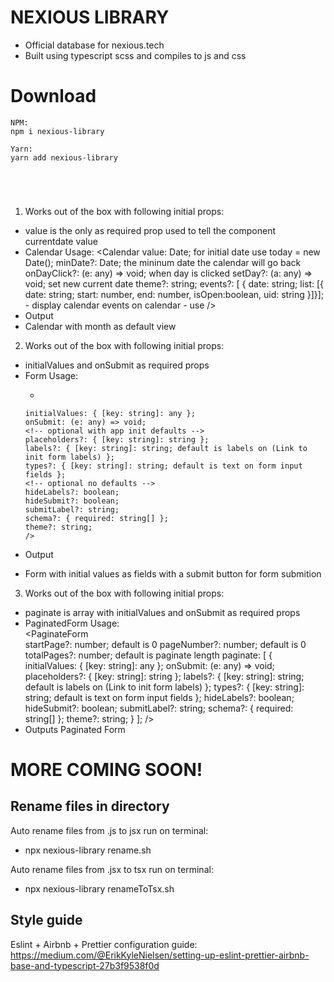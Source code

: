 # NEXIOUS LIBRARY

- Official database for nexious.tech
- Built using typescript scss and compiles to js and css

# Download

```
NPM:
npm i nexious-library

Yarn:
yarn add nexious-library





```
1. Works out of the box with following initial props:
 - value is the only as required prop used to tell the component 
      currentdate value
 - Calendar Usage: 
  <Calendar
      <!-- required props -->
      value: Date; for initial date use today = new Date();  
      <!-- optional props -->
      minDate?: Date; the mininum date the calendar will go back 
      onDayClick?: (e: any) => void; when day is clicked 
      setDay?: (a: any) => void; set new current date 
      theme?: string;
      events?: [
        {
        date: string; 
        list: [{
                date: string; 
                start: number, 
                end: number, 
                isOpen:boolean,
                uid: string 
          }]}];  
                - display calendar events on calendar
                - use 
    />
  - Output
  - Calendar with month as default view


2. Works out of the box with following initial props:
  * initialValues and onSubmit as required props
  * Form Usage: 
    - <Form
    <!-- required props -->
        initialValues: { [key: string]: any };
        onSubmit: (e: any) => void;
        <!-- optional with app init defaults -->
        placeholders?: { [key: string]: string };
        labels?: { [key: string]: string; default is labels on (Link to init form labels) };
        types?: { [key: string]: string; default is text on form input fields };
        <!-- optional no defaults -->
        hideLabels?: boolean;
        hideSubmit?: boolean;
        submitLabel?: string;
        schema?: { required: string[] };
        theme?: string;
        />
  * Output
  - Form with initial values as fields with a submit button for form submition

3. Works out of the box with following initial props:
  * paginate is array with initialValues and onSubmit as required props
  * PaginatedForm Usage:   
    <PaginateForm  
      startPage?: number; default is 0
      pageNumber?: number; default is 0
      totalPages?: number; default is paginate length
      paginate: [
        {
          <!-- required props -->
          initialValues: { [key: string]: any };
          onSubmit: (e: any) => void;
          <!-- optional with app init defaults -->
          placeholders?: { [key: string]: string };
          labels?: { [key: string]: string; default is labels on (Link to init form labels) };
          types?: { [key: string]: string; default is text on form input fields };
          <!-- optional no defaults -->
          hideLabels?: boolean;
          hideSubmit?: boolean;
          submitLabel?: string;
          schema?: { required: string[] };
          theme?: string;
        }
      ];
    /> 
  * Outputs Paginated Form 

# MORE COMING SOON!
## Rename files in directory

Auto rename files from .js to jsx run on terminal:

- npx nexious-library rename.sh  
  
Auto rename files from .jsx to tsx run on terminal:

- npx nexious-library renameToTsx.sh

## Style guide

Eslint + Airbnb + Prettier configuration guide: https://medium.com/@ErikKyleNielsen/setting-up-eslint-prettier-airbnb-base-and-typescript-27b3f9538f0d

